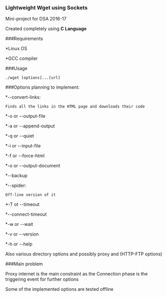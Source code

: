 ### Lightweight Wget using Sockets

Mini-project for DSA 2016-17

Created completely using **C Language**

###Requirements

*Linux OS

*GCC compiler

###Usage

```
./wget [options]...[url]
```

###Options planning to implement:

*--convert-links:

    Finds all the links in the HTML page and downloads their code

*-o or --output-file

*-a or --append-output

*-q or --quiet

*-i or --input-file

*-f or --force-html

*-o or --output-document

*--backup

*--spider:

    Off-line version of it

*-T ot --timeout

*--connect-timeout

*-w or --wait

*-v or --version

*-h or --help

Also various directory options and possibly proxy and (HTTP-FTP options)

###Main problem

Proxy internet is the main constraint as the Connection phase is the triggering event for further options

Some of the implemented options are tested offline



